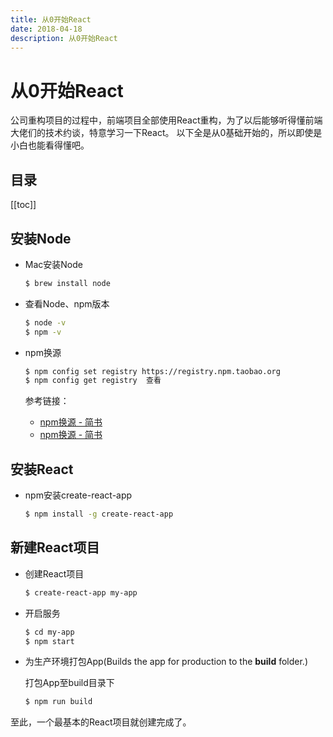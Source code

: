 ```yaml
---
title: 从0开始React
date: 2018-04-18
description: 从0开始React
---
```


# 从0开始React

<!--# 简介
从0开始搭建一个React项目-->

公司重构项目的过程中，前端项目全部使用React重构，为了以后能够听得懂前端大佬们的技术约谈，特意学习一下React。
以下全是从0基础开始的，所以即使是小白也能看得懂吧。

## 目录

[[toc]]

## 安装Node

- Mac安装Node

    ```bash
    $ brew install node
    ```

- 查看Node、npm版本

    ```bash
    $ node -v
    $ npm -v
    ```

- npm换源

    ```bash
    $ npm config set registry https://registry.npm.taobao.org
    $ npm config get registry  查看
    ```

    参考链接：
    - [npm换源 - 简书](https://www.jianshu.com/p/0deb70e6f395)
    - [npm换源 - 简书](https://www.jianshu.com/p/f311a3a155ff)

## 安装React

- npm安装create-react-app

    ```bash
    $ npm install -g create-react-app
    ```

## 新建React项目

- 创建React项目

    ```bash
    $ create-react-app my-app
    ```

- 开启服务

    ```bash
    $ cd my-app
    $ npm start
    ```

- 为生产环境打包App(Builds the app for production to the **build** folder.)

    打包App至build目录下

    ```bash
    $ npm run build
    ```

至此，一个最基本的React项目就创建完成了。







